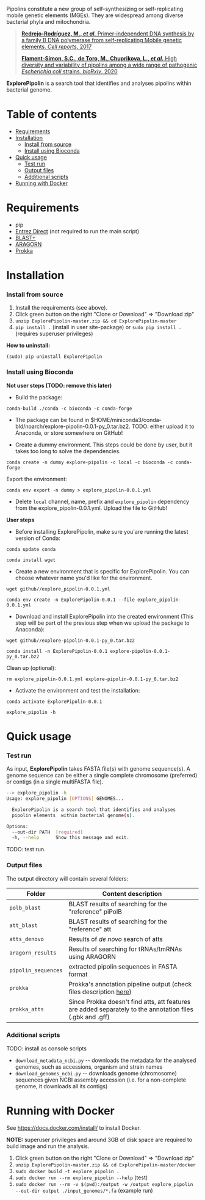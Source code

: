 Pipolins constitute a new group of self-synthesizing or self-replicating 
mobile genetic elements (MGEs). They are widespread among diverse bacterial 
phyla and mitochondria.

> [**Redrejo-Rodríguez, M., *et al.*** Primer-independent DNA synthesis 
>by a family B DNA polymerase from self-replicating Mobile genetic elements. 
>*Cell reports*, 2017](https://doi.org/10.1016/j.celrep.2017.10.039)
>
>[**Flament-Simon, S.C., de Toro, M., Chuprikova, L., *et al.*** High diversity 
>and variability of pipolins among a wide range of pathogenic *Escherichia 
>coli* strains. *bioRxiv*, 2020](https://www.biorxiv.org/content/10.1101/2020.04.24.059261v1)

 **ExplorePipolin** is a search tool that identifies and analyses
 pipolins within bacterial genome.

# Table of contents

* [Requirements](#requirements)
* [Installation](#installation)
    * [Install from source](#install-from-source)
    * [Install using Bioconda](#install-using-bioconda)
* [Quick usage](#quick-usage)
    * [Test run](#test-run)
    * [Output files](#output-files)
    * [Additional scripts](#additional-scripts)
* [Running with Docker](#running-with-docker)

# Requirements

 * pip
 * [Entrez Direct](https://www.ncbi.nlm.nih.gov/books/NBK179288/) 
 (not required to run the main script)
 * [BLAST+](https://www.ncbi.nlm.nih.gov/books/NBK279690/)
 * [ARAGORN](https://github.com/TheSEED/aragorn)
 * [Prokka](https://github.com/tseemann/prokka)

# Installation
### Install from source

 1. Install the requirements (see above).
 1. Click green button on the right "Clone or Download" => "Download zip"
 1. `unzip ExplorePipolin-master.zip && cd ExplorePipolin-master`
 1. `pip install .` (install in user site-package) or
 `sudo pip install .` (requires superuser privileges)
 
**How to uninstall:**

`(sudo) pip uninstall ExplorePipolin`

### Install using Bioconda

**Not user steps (TODO: remove this later)** 

 * Build the package:

`conda-build ./conda -c bioconda -c conda-forge`

 * The package can be found in 
 $HOME/miniconda3/conda-bld/noarch/explore-pipolin-0.0.1-py_0.tar.bz2.
 TODO: either upload it to Anaconda, or store somewhere on GitHub!
 
 * Create a dummy environment. This steps could be done by user, 
 but it takes too long to solve the dependencies. 

`conda create -n dummy explore-pipolin -c local -c bioconda -c conda-forge`

Export the environment:

`conda env export -n dummy > explore_pipolin-0.0.1.yml`

 * Delete `local` channel, name, prefix and `explore_pipolin` dependency from 
 the explore_pipolin-0.0.1.yml. Upload the file to GitHub!
 
 **User steps**
 
 * Before installing ExplorePipolin, make sure you'are running the latest 
 version of Conda:
 
 `conda update conda`
 
 `conda install wget`
 
 * Create a new environment that is specific for ExplorePipolin. You can 
 choose whatever name you'd like for the environment.
 
 `wget github//explore_pipolin-0.0.1.yml`
 
 `conda env create -n ExplorePipolin-0.0.1 --file explore_pipolin-0.0.1.yml`
 
 * Download and install ExplorePipolin into the created environment (This 
 step will be part of the previous step when we upload the package to Anaconda):
 
 `wget github//explore-pipolin-0.0.1-py_0.tar.bz2`
 
 `conda install -n ExplorePipolin-0.0.1 explore-pipolin-0.0.1-py_0.tar.bz2`
 
 Clean up (optional):
 
 `rm explore_pipolin-0.0.1.yml explore-pipolin-0.0.1-py_0.tar.bz2`
 
 * Activate the environment and test the installation:
 
 `conda activate ExplorePipolin-0.0.1`
 
 `explore_pipolin -h`

# Quick usage

### Test run
As input, **ExplorePipolin** takes FASTA file(s) with genome sequence(s). 
A genome sequence can be either a single complete chromosome (preferred) 
or contigs (in a single multiFASTA file).

```bash
--> explore_pipolin -h
Usage: explore_pipolin [OPTIONS] GENOMES...

  ExplorePipolin is a search tool that identifies and analyses
  pipolin elements  within bacterial genome(s).

Options:
  --out-dir PATH  [required]
  -h, --help      Show this message and exit.
```

TODO: test run.

### Output files

The output directory will contain several folders:
 
 | Folder | Content description |
 |--------|---------------------|
 | `polb_blast` | BLAST results of searching for the "reference" piPolB |
 | `att_blast` | BLAST results of searching for the "reference" att |
 | `atts_denovo` | Results of *de novo* search of atts |
 | `aragorn_results` | Results of searching for tRNAs/tmRNAs using ARAGORN |
 | `pipolin_sequences` | extracted pipolin sequences in FASTA format |
 | `prokka` | Prokka's annotation pipeline output (check files description [here](https://github.com/tseemann/prokka/blob/master/README.md#output-files))|
 | `prokka_atts` | Since Prokka doesn't find atts, att features are added separately to the annotation files (.gbk and .gff) |

### Additional scripts

TODO: install as console scripts

 * `download_metadata_ncbi.py` -- downloads the metadata for the analysed 
 genomes, such as accessions, organism and strain names
 * `download_genomes_ncbi.py` -- downloads genome (chromosome) sequences 
 given NCBI assembly accession (i.e. for a non-complete genome, it 
 downloads all its contigs)

# Running with Docker

See https://docs.docker.com/install/ to install Docker.

**NOTE:** superuser privileges and around 3GB of disk space are required
to build image and run the analysis.

 1. Click green button on the right "Clone or Download" => "Download zip"
 1. `unzip ExplorePipolin-master.zip && cd ExplorePipolin-master/docker`
 1. `sudo docker build -t explore_pipolin .`
 1. `sudo docker run --rm explore_pipolin --help` (test)
 1. `sudo docker run --rm -v $(pwd):/output -w /output explore_pipolin 
 --out-dir output ./input_genomes/*.fa` (example run)


<!---
Prediction of ATTs:

 1. Prepared ATT sequences with `prepare_atts_for_msa.py`
 ```
The total number of atts is 198
> Maximum att length is 132
> Minimum att length is 121
```
 1. Built a MSA with att sequences using MAFFT, MUSCLE
 and T-Coffee (https://www.ebi.ac.uk/Tools/msa). 
 The output format -- Pearson FASTA, otherwise long
 sequence names might be truncated.
 1. Compared the alignments. Modified them, using 
 Jalview: deleted not conserved regions from both ends.
 1. Created HMM profile with `hmmbuild` and `hmmpress`.


To extract the subsequence from a genome:
 * `get_subsequence.py`
 
 `$ get_subsequence.py genomes/NZ_JNMI01000006.1.fa 80191 82792 pi-polB.fa`
 
 `$ get_subsequence.py genomes/NZ_JNMI01000006.1.fa 64241 64373 attL.fa`

 `$ get_subsequence.py genome/NZ_JNMI010000006.1.fa 90094 90008 tRNA.fa`

 For Saskia's strains: 
 * `edit_contig_names.sh <in-dir>` -- to shorten the long contig names

To get the sequences from roary groups:
 * `extract_roary_groups.py`
-->